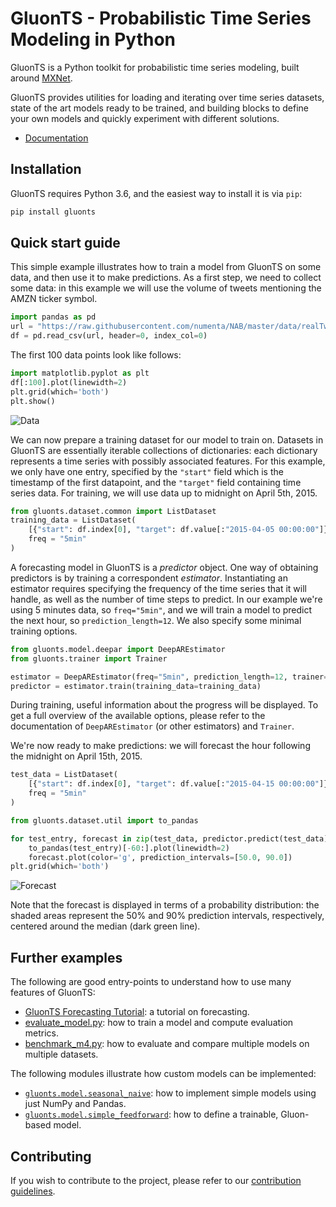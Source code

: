 # GluonTS - Probabilistic Time Series Modeling in Python

GluonTS is a Python toolkit for probabilistic time series modeling,
built around [MXNet](https://mxnet.incubator.apache.org/).

GluonTS provides utilities for loading and iterating over time series datasets,
state of the art models ready to be trained, and building blocks to define
your own models and quickly experiment with different solutions.

* [Documentation](https://gluon-ts.mxnet.io/)

## Installation

GluonTS requires Python 3.6, and the easiest
way to install it is via `pip`:

```bash
pip install gluonts
```

## Quick start guide

This simple example illustrates how to train a model from GluonTS on some data,
and then use it to make predictions. As a first step, we need to collect
some data: in this example we will use the volume of tweets mentioning the
AMZN ticker symbol.

```python
import pandas as pd
url = "https://raw.githubusercontent.com/numenta/NAB/master/data/realTweets/Twitter_volume_AMZN.csv"
df = pd.read_csv(url, header=0, index_col=0)
```

The first 100 data points look like follows:

```python
import matplotlib.pyplot as plt
df[:100].plot(linewidth=2)
plt.grid(which='both')
plt.show()
```

![Data](https://github.com/awslabs/gluon-ts/raw/master/docs/figures/Tweets_AMZN_data.png)

We can now prepare a training dataset for our model to train on.
Datasets in GluonTS are essentially iterable collections of
dictionaries: each dictionary represents a time series
with possibly associated features. For this example, we only have one
entry, specified by the `"start"` field which is the timestamp of the
first datapoint, and the `"target"` field containing time series data.
For training, we will use data up to midnight on April 5th, 2015.

```python
from gluonts.dataset.common import ListDataset
training_data = ListDataset(
    [{"start": df.index[0], "target": df.value[:"2015-04-05 00:00:00"]}],
    freq = "5min"
)
```

A forecasting model in GluonTS is a *predictor* object. One way of obtaining
predictors is by training a correspondent *estimator*. Instantiating an
estimator requires specifying the frequency of the time series that it will
handle, as well as the number of time steps to predict. In our example
we're using 5 minutes data, so `freq="5min"`,
and we will train a model to predict the next hour, so `prediction_length=12`.
We also specify some minimal training options.

```python
from gluonts.model.deepar import DeepAREstimator
from gluonts.trainer import Trainer

estimator = DeepAREstimator(freq="5min", prediction_length=12, trainer=Trainer(epochs=10))
predictor = estimator.train(training_data=training_data)
```

During training, useful information about the progress will be displayed.
To get a full overview of the available options, please refer to the
documentation of `DeepAREstimator` (or other estimators) and `Trainer`.

We're now ready to make predictions: we will forecast the hour following
the midnight on April 15th, 2015.

```python
test_data = ListDataset(
    [{"start": df.index[0], "target": df.value[:"2015-04-15 00:00:00"]}],
    freq = "5min"
)

from gluonts.dataset.util import to_pandas

for test_entry, forecast in zip(test_data, predictor.predict(test_data)):
    to_pandas(test_entry)[-60:].plot(linewidth=2)
    forecast.plot(color='g', prediction_intervals=[50.0, 90.0])
plt.grid(which='both')
```

![Forecast](https://github.com/awslabs/gluon-ts/raw/master/docs/figures/Tweets_AMZN_forecast.png)

Note that the forecast is displayed in terms of a probability distribution:
the shaded areas represent the 50% and 90% prediction intervals, respectively,
centered around the median (dark green line).

## Further examples

The following are good entry-points to understand how to use
many features of GluonTS:

* [GluonTS Forecasting Tutorial](https://github.com/awslabs/gluon-ts/tree/master/docs/examples/forecasting/tutorial.md): a tutorial on forecasting.
* [evaluate_model.py](https://github.com/awslabs/gluon-ts/tree/master/examples/evaluate_model.py): how to train a model and compute evaluation metrics.
* [benchmark_m4.py](https://github.com/awslabs/gluon-ts/tree/master/examples/benchmark_m4.py): how to evaluate and compare multiple models on multiple datasets.

The following modules illustrate how custom models can be implemented:

* [`gluonts.model.seasonal_naive`](https://github.com/awslabs/gluon-ts/tree/master/src/gluonts/model/seasonal_naive): how to implement simple models using just NumPy and Pandas.
* [`gluonts.model.simple_feedforward`](https://github.com/awslabs/gluon-ts/tree/master/src/gluonts/model/simple_feedforward): how to define a trainable, Gluon-based model.

## Contributing

If you wish to contribute to the project, please refer to our
[contribution guidelines](https://github.com/awslabs/gluon-ts/tree/master/CONTRIBUTING.md).
